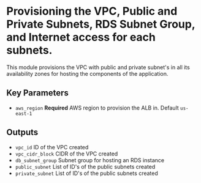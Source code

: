# Provisioning the VPC, Public and Private Subnets, RDS Subnet Group, and Internet access for each subnets.

This module provisions the VPC with public and private subnet's in all its availability zones for hosting the components of the application.

## Key Parameters
* `aws_region` **Required** AWS region to provision the ALB in. Default `us-east-1`


## Outputs
* `vpc_id` ID of the VPC created
* `vpc_cidr_block` CIDR of the VPC created 
* `db_subnet_group` Subnet group for hosting an RDS instance
* `public_subnet` List of ID's of the public subnets created
* `private_subnet` List of ID's of the public subnets created